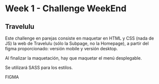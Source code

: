 # Week 1 - Challenge WeekEnd

## Travelulu

Este challenge en parejas consiste en maquetar en HTML y CSS (nada de JS) la web de Travelulu (sólo la Subpage, no la Homepage), a partir del figma proporcionado: versión mobile y versión desktop.

Al finalizar la maquetación, hay que maquetar el menú desplegable.

Se utilizará SASS para los estilos.

FIGMA
